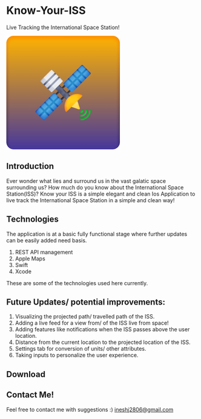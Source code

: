 # Know-Your-ISS
Live Tracking the International Space Station!

<img src="https://github.com/INESHJ/Know-Your-ISS/blob/master/ICON.png" height="300" width="300">

## Introduction

Ever wonder what lies and surround us in the vast galatic space surrounding us? How much do you know about the International Space Station(ISS)? 
Know your ISS is a simple elegant and clean Ios Application to live track the International Space Station in a simple and clean way!

## Technologies

The application is at a basic fully functional stage where further updates can be easily added need basis. 

1) REST API management
2) Apple Maps 
3) Swift
4) Xcode 

These are some of the technologies used here currently.


## Future Updates/ potential improvements:
1) Visualizing the projected path/ travelled path of the ISS.
2) Adding a live feed for a view from/ of the ISS live from space!
3) Adding features like notifications when the ISS passes above the user location.
4) Distance from the current location to the projected location of the ISS.
5) Settings tab for conversion of units/ other attributes.
6) Taking inputs to personalize the user experience.

## Download 

## Contact Me!
Feel free to contact me with suggestions :)
ineshj2806@gmail.com

